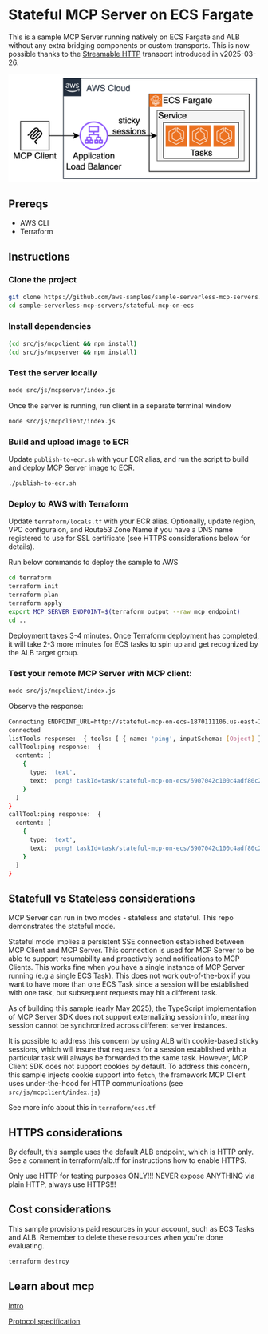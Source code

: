 # Stateful MCP Server on ECS Fargate

This is a sample MCP Server running natively on ECS Fargate and ALB without any extra bridging components or custom transports. This is now possible thanks to the [Streamable HTTP](https://modelcontextprotocol.io/specification/2025-03-26/basic/transports#streamable-http) transport introduced in v2025-03-26. 

![](architecture.png)

## Prereqs

* AWS CLI
* Terraform 

## Instructions

### Clone the project

```bash
git clone https://github.com/aws-samples/sample-serverless-mcp-servers.git
cd sample-serverless-mcp-servers/stateful-mcp-on-ecs
```

### Install dependencies

```bash
(cd src/js/mcpclient && npm install)
(cd src/js/mcpserver && npm install)
```

### Тest the server locally

```bash
node src/js/mcpserver/index.js
```

Once the server is running, run client in a separate terminal window

```bash
node src/js/mcpclient/index.js
```

### Build and upload image to ECR

Update `publish-to-ecr.sh` with your ECR alias, and run the script to build and deploy MCP Server image to ECR. 

```bash
./publish-to-ecr.sh
```

### Deploy to AWS with Terraform

Update `terraform/locals.tf` with your ECR alias. Optionally, update region, VPC configuraion, and Route53 Zone Name if you have a DNS name registered to use for SSL certificate (see HTTPS considerations below for details). 

Run below commands to deploy the sample to AWS

```bash
cd terraform
terraform init
terraform plan
terraform apply
export MCP_SERVER_ENDPOINT=$(terraform output --raw mcp_endpoint) 
cd ..
```

Deployment takes 3-4 minutes. Once Terraform deployment has completed, it will take 2-3 more minutes for ECS tasks to spin up and get recognized by the ALB target group.

### Test your remote MCP Server with MCP client:
```bash
node src/js/mcpclient/index.js
```

Observe the response:
```bash
Connecting ENDPOINT_URL=http://stateful-mcp-on-ecs-1870111106.us-east-1.elb.amazonaws.com/mcp
connected
listTools response:  { tools: [ { name: 'ping', inputSchema: [Object] } ] }
callTool:ping response:  {
  content: [
    {
      type: 'text',
      text: 'pong! taskId=task/stateful-mcp-on-ecs/6907042c100c4adf80c2d0957c38706f v=0.0.10 d=101'
    }
  ]
}
callTool:ping response:  {
  content: [
    {
      type: 'text',
      text: 'pong! taskId=task/stateful-mcp-on-ecs/6907042c100c4adf80c2d0957c38706f v=0.0.10 d=50'
    }
  ]
}
```

## Statefull vs Stateless considerations
MCP Server can run in two modes - stateless and stateful. This repo demonstrates the stateful mode.

Stateful mode implies a persistent SSE connection established between MCP Client and MCP Server. This connection is used for MCP Server to be able to support resumability and proactively send notifications to MCP Clients. This works fine when you have a single instance of MCP Server running (e.g a single ECS Task). This does not work out-of-the-box if you want to have more than one ECS Task since a session will be established with one task, but subsequent requests may hit a different task. 

As of building this sample (early May 2025), the TypeScript implementation of MCP Server SDK does not support externalizing session info, meaning session cannot be synchronized across different server instances. 

It is possible to address this concern by using ALB with cookie-based sticky sessions, which will insure that requests for a session established with a particular task will always be forwarded to the same task. However, MCP Client SDK does not support cookies by default. To address this concern, this sample injects cookie support into `fetch`, the framework MCP Client uses under-the-hood for HTTP communications (see `src/js/mcpclient/index.js`)

See more info about this in `terraform/ecs.tf`

## HTTPS considerations

By default, this sample uses the default ALB endpoint, which is HTTP only. See a comment in terraform/alb.tf for instructions how to enable HTTPS. 

Only use HTTP for testing purposes ONLY!!! NEVER expose ANYTHING via plain HTTP, always use HTTPS!!!

## Cost considerations

This sample provisions paid resources in your account, such as ECS Tasks and ALB. Remember to delete these resources when you're done evaluating.

```bash
terraform destroy
```

## Learn about mcp
[Intro](https://modelcontextprotocol.io/introduction)

[Protocol specification](https://modelcontextprotocol.io/specification/2025-03-26)
